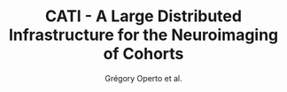 ---
cat: gaia
subcat: platform
bestof: false
author: Grégory Operto et al.
title: CATI - A Large Distributed Infrastructure for the Neuroimaging of Cohorts
journal: Neuroinformatics
year: 2016
type: article
doi: 10.1007/s12021-016-9295-8
---